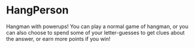 # HangPerson
Hangman with powerups! You can play a normal game of hangman, or you can also choose to spend some of your letter-guesses to get clues about the answer, or earn more points if you win!
